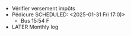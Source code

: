 - Vérifier versement impôts
- Pédicure
  SCHEDULED: <2025-01-31 Fri 17:0)>
	- Bus 15:54 F
- LATER Monthly log